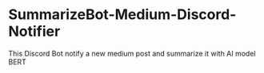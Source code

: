 # SummarizeBot-Medium-Discord-Notifier
This Discord Bot notify a new medium post and summarize it with AI model BERT
